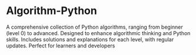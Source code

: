 # Algorithm-Python
A comprehensive collection of Python algorithms, ranging from beginner (level 0) to advanced. Designed to enhance algorithmic thinking and Python skills. Includes solutions and explanations for each level, with regular updates. Perfect for learners and developers
